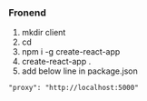 
### Fronend
1. mkdir client
2. cd 
3. npm i -g create-react-app
4. create-react-app .
5. add below line in package.json
```
"proxy": "http://localhost:5000"
```